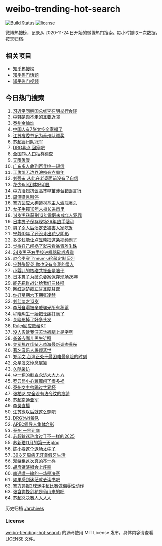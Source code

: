 # weibo-trending-hot-search

[![Build Status](https://github.com/justjavac/weibo-trending-hot-search/workflows/ci/badge.svg?branch=master)](https://github.com/justjavac/weibo-trending-hot-search/actions)
[![license](https://img.shields.io/github/license/justjavac/weibo-trending-hot-search)](https://github.com/justjavac/weibo-trending-hot-search/blob/master/LICENSE)

微博热搜榜，记录从 2020-11-24 日开始的微博热门搜索。每小时抓取一次数据，按天[归档](./archives)。

## 相关项目

- [知乎热搜榜](https://github.com/justjavac/zhihu-trending-top-search)
- [知乎热门话题](https://github.com/justjavac/zhihu-trending-hot-questions)
- [知乎热门视频](https://github.com/justjavac/zhihu-trending-hot-video)

## 今日热门搜索

<!-- BEGIN -->
<!-- 最后更新时间 Sun Nov 02 2025 02:20:45 GMT+0800 (China Standard Time) -->

1. [习近平同韩国总统李在明举行会谈](https://s.weibo.com//weibo?q=%23%E4%B9%A0%E8%BF%91%E5%B9%B3%E5%90%8C%E9%9F%A9%E5%9B%BD%E6%80%BB%E7%BB%9F%E6%9D%8E%E5%9C%A8%E6%98%8E%E4%B8%BE%E8%A1%8C%E4%BC%9A%E8%B0%88%23&Refer=new_time)
1. [中韩是搬不走的重要近邻](https://s.weibo.com//weibo?q=%23%E4%B8%AD%E9%9F%A9%E6%98%AF%E6%90%AC%E4%B8%8D%E8%B5%B0%E7%9A%84%E9%87%8D%E8%A6%81%E8%BF%91%E9%82%BB%23&t=31&band_rank=48&Refer=top)
1. [泰州金灿灿](https://s.weibo.com//weibo?q=%23%E6%B3%B0%E5%B7%9E%E9%87%91%E7%81%BF%E7%81%BF%23&t=31&band_rank=20&Refer=top)
1. [中国人有7张太空全家福了](https://s.weibo.com//weibo?q=%23%E4%B8%AD%E5%9B%BD%E4%BA%BA%E6%9C%897%E5%BC%A0%E5%A4%AA%E7%A9%BA%E5%85%A8%E5%AE%B6%E7%A6%8F%E4%BA%86%23&t=31&band_rank=3&Refer=top)
1. [江苏省委书记为泰州队颁奖](https://s.weibo.com//weibo?q=%23%E6%B1%9F%E8%8B%8F%E7%9C%81%E5%A7%94%E4%B9%A6%E8%AE%B0%E4%B8%BA%E6%B3%B0%E5%B7%9E%E9%98%9F%E9%A2%81%E5%A5%96%23&t=31&band_rank=4&Refer=top)
1. [苏超泰州队冠军](https://s.weibo.com//weibo?q=%23%E8%8B%8F%E8%B6%85%E6%B3%B0%E5%B7%9E%E9%98%9F%E5%86%A0%E5%86%9B%23&t=31&band_rank=1&Refer=top)
1. [DRG早点 回家吧](https://s.weibo.com//weibo?q=DRG%E6%97%A9%E7%82%B9%20%E5%9B%9E%E5%AE%B6%E5%90%A7&t=31&band_rank=6&Refer=top)
1. [全国1%人口抽样调查](https://s.weibo.com//weibo?q=%E5%85%A8%E5%9B%BD1%25%E4%BA%BA%E5%8F%A3%E6%8A%BD%E6%A0%B7%E8%B0%83%E6%9F%A5&t=31&band_rank=7&Refer=top)
1. [无限暖暖](https://s.weibo.com//weibo?q=%E6%97%A0%E9%99%90%E6%9A%96%E6%9A%96&t=31&band_rank=9&Refer=top)
1. [广东多人收到百里挑一短信](https://s.weibo.com//weibo?q=%23%E5%B9%BF%E4%B8%9C%E5%A4%9A%E4%BA%BA%E6%94%B6%E5%88%B0%E7%99%BE%E9%87%8C%E6%8C%91%E4%B8%80%E7%9F%AD%E4%BF%A1%23&t=31&band_rank=9&Refer=top)
1. [王俊凯无边界演唱会六周年](https://s.weibo.com//weibo?q=%23%E7%8E%8B%E4%BF%8A%E5%87%AF%E6%97%A0%E8%BE%B9%E7%95%8C%E6%BC%94%E5%94%B1%E4%BC%9A%E5%85%AD%E5%91%A8%E5%B9%B4%23&t=31&band_rank=8&Refer=top)
1. [刘强东 从此在老婆面前没有了自信](https://s.weibo.com//weibo?q=%E5%88%98%E5%BC%BA%E4%B8%9C%20%E4%BB%8E%E6%AD%A4%E5%9C%A8%E8%80%81%E5%A9%86%E9%9D%A2%E5%89%8D%E6%B2%A1%E6%9C%89%E4%BA%86%E8%87%AA%E4%BF%A1&t=31&band_rank=11&Refer=top)
1. [花少6小团体好明显](https://s.weibo.com//weibo?q=%23%E8%8A%B1%E5%B0%916%E5%B0%8F%E5%9B%A2%E4%BD%93%E5%A5%BD%E6%98%8E%E6%98%BE%23&t=31&band_rank=13&Refer=top)
1. [中方强烈抗议高市早苗涉台错误言行](https://s.weibo.com//weibo?q=%23%E4%B8%AD%E6%96%B9%E5%BC%BA%E7%83%88%E6%8A%97%E8%AE%AE%E9%AB%98%E5%B8%82%E6%97%A9%E8%8B%97%E6%B6%89%E5%8F%B0%E9%94%99%E8%AF%AF%E8%A8%80%E8%A1%8C%23&t=31&band_rank=14&Refer=top)
1. [周深紧急叫停](https://s.weibo.com//weibo?q=%E5%91%A8%E6%B7%B1%E7%B4%A7%E6%80%A5%E5%8F%AB%E5%81%9C&t=31&band_rank=12&Refer=top)
1. [警方回应大狗遭柯基主人酒瓶爆头](https://s.weibo.com//weibo?q=%23%E8%AD%A6%E6%96%B9%E5%9B%9E%E5%BA%94%E5%A4%A7%E7%8B%97%E9%81%AD%E6%9F%AF%E5%9F%BA%E4%B8%BB%E4%BA%BA%E9%85%92%E7%93%B6%E7%88%86%E5%A4%B4%23&t=31&band_rank=15&Refer=top)
1. [女子手镯10年未摘长进肉里](https://s.weibo.com//weibo?q=%23%E5%A5%B3%E5%AD%90%E6%89%8B%E9%95%AF10%E5%B9%B4%E6%9C%AA%E6%91%98%E9%95%BF%E8%BF%9B%E8%82%89%E9%87%8C%23&t=31&band_rank=17&Refer=top)
1. [14岁男孩获刑13年震慑未成年人犯罪](https://s.weibo.com//weibo?q=%2314%E5%B2%81%E7%94%B7%E5%AD%A9%E8%8E%B7%E5%88%9113%E5%B9%B4%E9%9C%87%E6%85%91%E6%9C%AA%E6%88%90%E5%B9%B4%E4%BA%BA%E7%8A%AF%E7%BD%AA%23&t=31&band_rank=18&Refer=top)
1. [日本男子保存现场26年凶手落网](https://s.weibo.com//weibo?q=%23%E6%97%A5%E6%9C%AC%E7%94%B7%E5%AD%90%E4%BF%9D%E5%AD%98%E7%8E%B0%E5%9C%BA26%E5%B9%B4%E5%87%B6%E6%89%8B%E8%90%BD%E7%BD%91%23&t=31&band_rank=26&Refer=top)
1. [男子杀人后淡定去被害人家吃饭](https://s.weibo.com//weibo?q=%23%E7%94%B7%E5%AD%90%E6%9D%80%E4%BA%BA%E5%90%8E%E6%B7%A1%E5%AE%9A%E5%8E%BB%E8%A2%AB%E5%AE%B3%E4%BA%BA%E5%AE%B6%E5%90%83%E9%A5%AD%23&t=31&band_rank=28&Refer=top)
1. [宁静10年了还没走出花少阴影](https://s.weibo.com//weibo?q=%E5%AE%81%E9%9D%9910%E5%B9%B4%E4%BA%86%E8%BF%98%E6%B2%A1%E8%B5%B0%E5%87%BA%E8%8A%B1%E5%B0%91%E9%98%B4%E5%BD%B1&t=31&band_rank=16&Refer=top)
1. [多少钱能让卢昱晓把这条视频删了](https://s.weibo.com//weibo?q=%E5%A4%9A%E5%B0%91%E9%92%B1%E8%83%BD%E8%AE%A9%E5%8D%A2%E6%98%B1%E6%99%93%E6%8A%8A%E8%BF%99%E6%9D%A1%E8%A7%86%E9%A2%91%E5%88%A0%E4%BA%86&t=31&band_rank=21&Refer=top)
1. [觉得自己闯祸了就来看翁青雅朱珠](https://s.weibo.com//weibo?q=%E8%A7%89%E5%BE%97%E8%87%AA%E5%B7%B1%E9%97%AF%E7%A5%B8%E4%BA%86%E5%B0%B1%E6%9D%A5%E7%9C%8B%E7%BF%81%E9%9D%92%E9%9B%85%E6%9C%B1%E7%8F%A0&t=31&band_rank=22&Refer=top)
1. [34岁男子右手绞进机器碎成多瓣](https://s.weibo.com//weibo?q=%2334%E5%B2%81%E7%94%B7%E5%AD%90%E5%8F%B3%E6%89%8B%E7%BB%9E%E8%BF%9B%E6%9C%BA%E5%99%A8%E7%A2%8E%E6%88%90%E5%A4%9A%E7%93%A3%23&t=31&band_rank=24&Refer=top)
1. [赵今麦穿了miumiu珍藏定制系列](https://s.weibo.com//weibo?q=%23%E8%B5%B5%E4%BB%8A%E9%BA%A6%E7%A9%BF%E4%BA%86miumiu%E7%8F%8D%E8%97%8F%E5%AE%9A%E5%88%B6%E7%B3%BB%E5%88%97%23&t=31&band_rank=23&Refer=top)
1. [宁静张智尧 你也没有变我的爱人](https://s.weibo.com//weibo?q=%E5%AE%81%E9%9D%99%E5%BC%A0%E6%99%BA%E5%B0%A7%20%E4%BD%A0%E4%B9%9F%E6%B2%A1%E6%9C%89%E5%8F%98%E6%88%91%E7%9A%84%E7%88%B1%E4%BA%BA&t=31&band_rank=25&Refer=top)
1. [小婴儿的核磁共振全是脑子](https://s.weibo.com//weibo?q=%E5%B0%8F%E5%A9%B4%E5%84%BF%E7%9A%84%E6%A0%B8%E7%A3%81%E5%85%B1%E6%8C%AF%E5%85%A8%E6%98%AF%E8%84%91%E5%AD%90&t=31&band_rank=24&Refer=top)
1. [日本男子为破杀妻案保存现场26年](https://s.weibo.com//weibo?q=%23%E6%97%A5%E6%9C%AC%E7%94%B7%E5%AD%90%E4%B8%BA%E7%A0%B4%E6%9D%80%E5%A6%BB%E6%A1%88%E4%BF%9D%E5%AD%98%E7%8E%B0%E5%9C%BA26%E5%B9%B4%23&t=31&band_rank=15&Refer=top)
1. [能先把肖战让给我们三体吗](https://s.weibo.com//weibo?q=%E8%83%BD%E5%85%88%E6%8A%8A%E8%82%96%E6%88%98%E8%AE%A9%E7%BB%99%E6%88%91%E4%BB%AC%E4%B8%89%E4%BD%93%E5%90%97&t=31&band_rank=27&Refer=top)
1. [网红胡楚靓左耳重度耳聋](https://s.weibo.com//weibo?q=%23%E7%BD%91%E7%BA%A2%E8%83%A1%E6%A5%9A%E9%9D%93%E5%B7%A6%E8%80%B3%E9%87%8D%E5%BA%A6%E8%80%B3%E8%81%8B%23&t=31&band_rank=42&Refer=top)
1. [你好星期六下期张凌赫](https://s.weibo.com//weibo?q=%23%E4%BD%A0%E5%A5%BD%E6%98%9F%E6%9C%9F%E5%85%AD%E4%B8%8B%E6%9C%9F%E5%BC%A0%E5%87%8C%E8%B5%AB%23&t=31&band_rank=5&Refer=top)
1. [刘佳玺才13岁](https://s.weibo.com//weibo?q=%E5%88%98%E4%BD%B3%E7%8E%BA%E6%89%8D13%E5%B2%81&t=31&band_rank=32&Refer=top)
1. [李茂自曝被亲戚骗光所有积蓄](https://s.weibo.com//weibo?q=%E6%9D%8E%E8%8C%82%E8%87%AA%E6%9B%9D%E8%A2%AB%E4%BA%B2%E6%88%9A%E9%AA%97%E5%85%89%E6%89%80%E6%9C%89%E7%A7%AF%E8%93%84&t=31&band_rank=34&Refer=top)
1. [程晓玥生一胎把无痛打满了](https://s.weibo.com//weibo?q=%23%E7%A8%8B%E6%99%93%E7%8E%A5%E7%94%9F%E4%B8%80%E8%83%8E%E6%8A%8A%E6%97%A0%E7%97%9B%E6%89%93%E6%BB%A1%E4%BA%86%23&t=31&band_rank=33&Refer=top)
1. [关晓彤掉了好多头发](https://s.weibo.com//weibo?q=%E5%85%B3%E6%99%93%E5%BD%A4%E6%8E%89%E4%BA%86%E5%A5%BD%E5%A4%9A%E5%A4%B4%E5%8F%91&t=31&band_rank=35&Refer=top)
1. [Ruler回应败给KT](https://s.weibo.com//weibo?q=Ruler%E5%9B%9E%E5%BA%94%E8%B4%A5%E7%BB%99KT&t=31&band_rank=31&Refer=top)
1. [没人告诉我汪苏泷裤腿上是字啊](https://s.weibo.com//weibo?q=%E6%B2%A1%E4%BA%BA%E5%91%8A%E8%AF%89%E6%88%91%E6%B1%AA%E8%8B%8F%E6%B3%B7%E8%A3%A4%E8%85%BF%E4%B8%8A%E6%98%AF%E5%AD%97%E5%95%8A&t=31&band_rank=25&Refer=top)
1. [爸爸去哪儿男生近照](https://s.weibo.com//weibo?q=%E7%88%B8%E7%88%B8%E5%8E%BB%E5%93%AA%E5%84%BF%E7%94%B7%E7%94%9F%E8%BF%91%E7%85%A7&t=31&band_rank=36&Refer=top)
1. [美军机连续坠入南海最新调查曝光](https://s.weibo.com//weibo?q=%23%E7%BE%8E%E5%86%9B%E6%9C%BA%E8%BF%9E%E7%BB%AD%E5%9D%A0%E5%85%A5%E5%8D%97%E6%B5%B7%E6%9C%80%E6%96%B0%E8%B0%83%E6%9F%A5%E6%9B%9D%E5%85%89%23&t=31&band_rank=38&Refer=top)
1. [著名音乐人屠颖离世](https://s.weibo.com//weibo?q=%23%E8%91%97%E5%90%8D%E9%9F%B3%E4%B9%90%E4%BA%BA%E5%B1%A0%E9%A2%96%E7%A6%BB%E4%B8%96%23&t=31&band_rank=36&Refer=top)
1. [郑丽文 台湾正处于最困难最危险的时刻](https://s.weibo.com//weibo?q=%E9%83%91%E4%B8%BD%E6%96%87%20%E5%8F%B0%E6%B9%BE%E6%AD%A3%E5%A4%84%E4%BA%8E%E6%9C%80%E5%9B%B0%E9%9A%BE%E6%9C%80%E5%8D%B1%E9%99%A9%E7%9A%84%E6%97%B6%E5%88%BB&t=31&band_rank=45&Refer=top)
1. [众星发文悼念屠颖](https://s.weibo.com//weibo?q=%23%E4%BC%97%E6%98%9F%E5%8F%91%E6%96%87%E6%82%BC%E5%BF%B5%E5%B1%A0%E9%A2%96%23&t=31&band_rank=39&Refer=top)
1. [久酷采访](https://s.weibo.com//weibo?q=%E4%B9%85%E9%85%B7%E9%87%87%E8%AE%BF&t=31&band_rank=10&Refer=top)
1. [李一桐的剧宣永远大大方方](https://s.weibo.com//weibo?q=%E6%9D%8E%E4%B8%80%E6%A1%90%E7%9A%84%E5%89%A7%E5%AE%A3%E6%B0%B8%E8%BF%9C%E5%A4%A7%E5%A4%A7%E6%96%B9%E6%96%B9&t=31&band_rank=30&Refer=top)
1. [罗云熙小心翼翼闯了很多祸](https://s.weibo.com//weibo?q=%E7%BD%97%E4%BA%91%E7%86%99%E5%B0%8F%E5%BF%83%E7%BF%BC%E7%BF%BC%E9%97%AF%E4%BA%86%E5%BE%88%E5%A4%9A%E7%A5%B8&t=31&band_rank=38&Refer=top)
1. [泰州女主帅踢过世界杯](https://s.weibo.com//weibo?q=%23%E6%B3%B0%E5%B7%9E%E5%A5%B3%E4%B8%BB%E5%B8%85%E8%B8%A2%E8%BF%87%E4%B8%96%E7%95%8C%E6%9D%AF%23&t=31&band_rank=45&Refer=top)
1. [张柏芝 完全没有法令纹的痕迹](https://s.weibo.com//weibo?q=%E5%BC%A0%E6%9F%8F%E8%8A%9D%20%E5%AE%8C%E5%85%A8%E6%B2%A1%E6%9C%89%E6%B3%95%E4%BB%A4%E7%BA%B9%E7%9A%84%E7%97%95%E8%BF%B9&t=31&band_rank=44&Refer=top)
1. [苏超南通亚军](https://s.weibo.com//weibo?q=%23%E8%8B%8F%E8%B6%85%E5%8D%97%E9%80%9A%E4%BA%9A%E5%86%9B%23&t=31&band_rank=40&Refer=top)
1. [李昊直播](https://s.weibo.com//weibo?q=%E6%9D%8E%E6%98%8A%E7%9B%B4%E6%92%AD&t=31&band_rank=48&Refer=top)
1. [汪苏泷以后就这么穿吧](https://s.weibo.com//weibo?q=%E6%B1%AA%E8%8B%8F%E6%B3%B7%E4%BB%A5%E5%90%8E%E5%B0%B1%E8%BF%99%E4%B9%88%E7%A9%BF%E5%90%A7&t=31&band_rank=49&Refer=top)
1. [DRG对战狼队](https://s.weibo.com//weibo?q=DRG%E5%AF%B9%E6%88%98%E7%8B%BC%E9%98%9F&t=31&band_rank=47&Refer=top)
1. [APEC领导人集体合影](https://s.weibo.com//weibo?q=%23APEC%E9%A2%86%E5%AF%BC%E4%BA%BA%E9%9B%86%E4%BD%93%E5%90%88%E5%BD%B1%23&Refer=new_time)
1. [泰州 一黑到底](https://s.weibo.com//weibo?q=%E6%B3%B0%E5%B7%9E%20%E4%B8%80%E9%BB%91%E5%88%B0%E5%BA%95&t=31&band_rank=2&Refer=top)
1. [苏超球迷称度过了不一样的2025](https://s.weibo.com//weibo?q=%23%E8%8B%8F%E8%B6%85%E7%90%83%E8%BF%B7%E7%A7%B0%E5%BA%A6%E8%BF%87%E4%BA%86%E4%B8%8D%E4%B8%80%E6%A0%B7%E7%9A%842025%23&t=31&band_rank=40&Refer=top)
1. [苏新皓11月的第一天plog](https://s.weibo.com//weibo?q=%23%E8%8B%8F%E6%96%B0%E7%9A%9311%E6%9C%88%E7%9A%84%E7%AC%AC%E4%B8%80%E5%A4%A9plog%23&t=31&band_rank=37&Refer=top)
1. [陈小春这个退场太牛了](https://s.weibo.com//weibo?q=%E9%99%88%E5%B0%8F%E6%98%A5%E8%BF%99%E4%B8%AA%E9%80%80%E5%9C%BA%E5%A4%AA%E7%89%9B%E4%BA%86&t=31&band_rank=43&Refer=top)
1. [39岁牙周病无牙戴假牙生活](https://s.weibo.com//weibo?q=39%E5%B2%81%E7%89%99%E5%91%A8%E7%97%85%E6%97%A0%E7%89%99%E6%88%B4%E5%81%87%E7%89%99%E7%94%9F%E6%B4%BB&t=31&band_rank=29&Refer=top)
1. [邓紫棋这次真的不一样](https://s.weibo.com//weibo?q=%E9%82%93%E7%B4%AB%E6%A3%8B%E8%BF%99%E6%AC%A1%E7%9C%9F%E7%9A%84%E4%B8%8D%E4%B8%80%E6%A0%B7&t=31&band_rank=48&Refer=top)
1. [胡彦斌演唱会上座率](https://s.weibo.com//weibo?q=%E8%83%A1%E5%BD%A6%E6%96%8C%E6%BC%94%E5%94%B1%E4%BC%9A%E4%B8%8A%E5%BA%A7%E7%8E%87&t=31&band_rank=37&Refer=top)
1. [南通唯一输的一场是决赛](https://s.weibo.com//weibo?q=%23%E5%8D%97%E9%80%9A%E5%94%AF%E4%B8%80%E8%BE%93%E7%9A%84%E4%B8%80%E5%9C%BA%E6%98%AF%E5%86%B3%E8%B5%9B%23&t=31&band_rank=19&Refer=top)
1. [如果感到迷茫就去读书吧](https://s.weibo.com//weibo?q=%23%E5%A6%82%E6%9E%9C%E6%84%9F%E5%88%B0%E8%BF%B7%E8%8C%AB%E5%B0%B1%E5%8E%BB%E8%AF%BB%E4%B9%A6%E5%90%A7%23&t=31&band_rank=41&Refer=top)
1. [警方通报2球迷中超比赛做侮辱性动作](https://s.weibo.com//weibo?q=%23%E8%AD%A6%E6%96%B9%E9%80%9A%E6%8A%A52%E7%90%83%E8%BF%B7%E4%B8%AD%E8%B6%85%E6%AF%94%E8%B5%9B%E5%81%9A%E4%BE%AE%E8%BE%B1%E6%80%A7%E5%8A%A8%E4%BD%9C%23&t=31&band_rank=46&Refer=top)
1. [张含韵挽剑花是仙山来的吧](https://s.weibo.com//weibo?q=%E5%BC%A0%E5%90%AB%E9%9F%B5%E6%8C%BD%E5%89%91%E8%8A%B1%E6%98%AF%E4%BB%99%E5%B1%B1%E6%9D%A5%E7%9A%84%E5%90%A7&t=31&band_rank=49&Refer=top)
1. [苏超总决赛人人人人](https://s.weibo.com//weibo?q=%23%E8%8B%8F%E8%B6%85%E6%80%BB%E5%86%B3%E8%B5%9B%E4%BA%BA%E4%BA%BA%E4%BA%BA%E4%BA%BA%23&t=31&band_rank=50&Refer=top)

<!-- END -->

历史归档 [./archives](./archives)

### License

[weibo-trending-hot-search](https://github.com/justjavac/weibo-trending-hot-search) 的源码使用 MIT License
发布。具体内容请查看 [LICENSE](./LICENSE) 文件。
